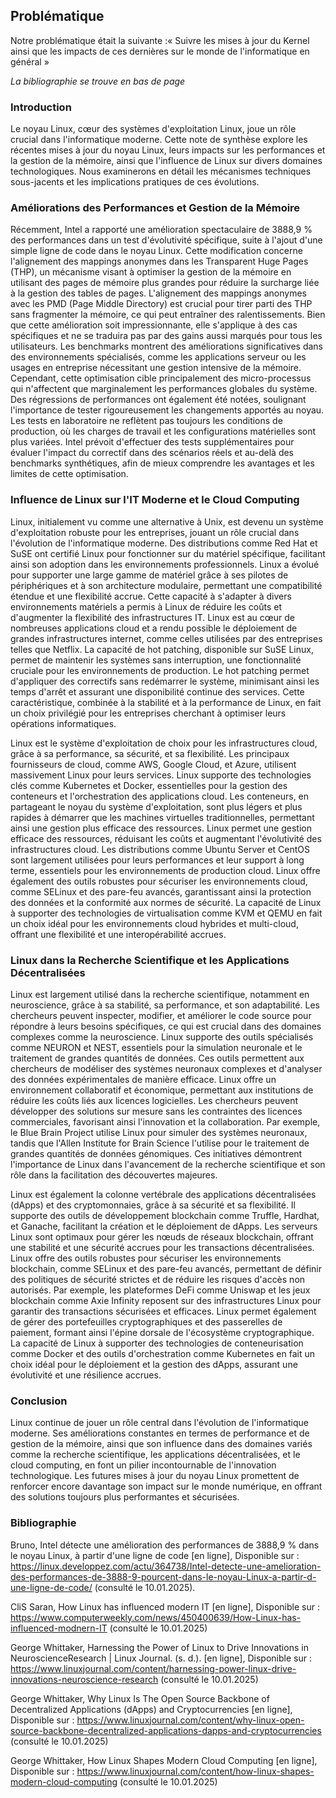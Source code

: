 ## Problématique

Notre problématique était la suivante :« Suivre les mises à jour du Kernel ainsi que les impacts de ces dernières sur le monde de l'informatique en général »

*La bibliographie se trouve en bas de page*

### **Introduction**

Le noyau Linux, cœur des systèmes d'exploitation Linux, joue un rôle crucial dans l'informatique moderne. Cette note de synthèse explore les récentes mises à jour du noyau Linux, leurs impacts sur les performances et la gestion de la mémoire, ainsi que l'influence de Linux sur divers domaines technologiques. Nous examinerons en détail les mécanismes techniques sous-jacents et les implications pratiques de ces évolutions.

### **Améliorations des Performances et Gestion de la Mémoire**

Récemment, Intel a rapporté une amélioration spectaculaire de 3888,9 % des performances dans un test d'évolutivité spécifique, suite à l'ajout d'une simple ligne de code dans le noyau Linux. Cette modification concerne l'alignement des mappings anonymes dans les Transparent Huge Pages (THP), un mécanisme visant à optimiser la gestion de la mémoire en utilisant des pages de mémoire plus grandes pour réduire la surcharge liée à la gestion des tables de pages. L'alignement des mappings anonymes avec les PMD (Page Middle Directory) est crucial pour tirer parti des THP sans fragmenter la mémoire, ce qui peut entraîner des ralentissements. Bien que cette amélioration soit impressionnante, elle s'applique à des cas spécifiques et ne se traduira pas par des gains aussi marqués pour tous les utilisateurs. Les benchmarks montrent des améliorations significatives dans des environnements spécialisés, comme les applications serveur ou les usages en entreprise nécessitant une gestion intensive de la mémoire. Cependant, cette optimisation cible principalement des micro-processus qui n'affectent que marginalement les performances globales du système. Des régressions de performances ont également été notées, soulignant l'importance de tester rigoureusement les changements apportés au noyau. Les tests en laboratoire ne reflètent pas toujours les conditions de production, où les charges de travail et les configurations matérielles sont plus variées. Intel prévoit d'effectuer des tests supplémentaires pour évaluer l'impact du correctif dans des scénarios réels et au-delà des benchmarks synthétiques, afin de mieux comprendre les avantages et les limites de cette optimisation.

### **Influence de Linux sur l'IT Moderne et le Cloud Computing**

Linux, initialement vu comme une alternative à Unix, est devenu un système d'exploitation robuste pour les entreprises, jouant un rôle crucial dans l'évolution de l'informatique moderne. Des distributions comme Red Hat et SuSE ont certifié Linux pour fonctionner sur du matériel spécifique, facilitant ainsi son adoption dans les environnements professionnels. Linux a évolué pour supporter une large gamme de matériel grâce à ses pilotes de périphériques et à son architecture modulaire, permettant une compatibilité étendue et une flexibilité accrue. Cette capacité à s'adapter à divers environnements matériels a permis à Linux de réduire les coûts et d'augmenter la flexibilité des infrastructures IT. Linux est au cœur de nombreuses applications cloud et a rendu possible le déploiement de grandes infrastructures internet, comme celles utilisées par des entreprises telles que Netflix. La capacité de hot patching, disponible sur SuSE Linux, permet de maintenir les systèmes sans interruption, une fonctionnalité cruciale pour les environnements de production. Le hot patching permet d'appliquer des correctifs sans redémarrer le système, minimisant ainsi les temps d'arrêt et assurant une disponibilité continue des services. Cette caractéristique, combinée à la stabilité et à la performance de Linux, en fait un choix privilégié pour les entreprises cherchant à optimiser leurs opérations informatiques.

Linux est le système d'exploitation de choix pour les infrastructures cloud, grâce à sa performance, sa sécurité, et sa flexibilité. Les principaux fournisseurs de cloud, comme AWS, Google Cloud, et Azure, utilisent massivement Linux pour leurs services. Linux supporte des technologies clés comme Kubernetes et Docker, essentielles pour la gestion des conteneurs et l'orchestration des applications cloud. Les conteneurs, en partageant le noyau du système d'exploitation, sont plus légers et plus rapides à démarrer que les machines virtuelles traditionnelles, permettant ainsi une gestion plus efficace des ressources. Linux permet une gestion efficace des ressources, réduisant les coûts et augmentant l'évolutivité des infrastructures cloud. Les distributions comme Ubuntu Server et CentOS sont largement utilisées pour leurs performances et leur support à long terme, essentiels pour les environnements de production cloud. Linux offre également des outils robustes pour sécuriser les environnements cloud, comme SELinux et des pare-feu avancés, garantissant ainsi la protection des données et la conformité aux normes de sécurité. La capacité de Linux à supporter des technologies de virtualisation comme KVM et QEMU en fait un choix idéal pour les environnements cloud hybrides et multi-cloud, offrant une flexibilité et une interopérabilité accrues.

### **Linux dans la Recherche Scientifique et les Applications Décentralisées**

Linux est largement utilisé dans la recherche scientifique, notamment en neuroscience, grâce à sa stabilité, sa performance, et son adaptabilité. Les chercheurs peuvent inspecter, modifier, et améliorer le code source pour répondre à leurs besoins spécifiques, ce qui est crucial dans des domaines complexes comme la neuroscience. Linux supporte des outils spécialisés comme NEURON et NEST, essentiels pour la simulation neuronale et le traitement de grandes quantités de données. Ces outils permettent aux chercheurs de modéliser des systèmes neuronaux complexes et d'analyser des données expérimentales de manière efficace. Linux offre un environnement collaboratif et économique, permettant aux institutions de réduire les coûts liés aux licences logicielles. Les chercheurs peuvent développer des solutions sur mesure sans les contraintes des licences commerciales, favorisant ainsi l'innovation et la collaboration. Par exemple, le Blue Brain Project utilise Linux pour simuler des systèmes neuronaux, tandis que l'Allen Institute for Brain Science l'utilise pour le traitement de grandes quantités de données génomiques. Ces initiatives démontrent l'importance de Linux dans l'avancement de la recherche scientifique et son rôle dans la facilitation des découvertes majeures.

Linux est également la colonne vertébrale des applications décentralisées (dApps) et des cryptomonnaies, grâce à sa sécurité et sa flexibilité. Il supporte des outils de développement blockchain comme Truffle, Hardhat, et Ganache, facilitant la création et le déploiement de dApps. Les serveurs Linux sont optimaux pour gérer les nœuds de réseaux blockchain, offrant une stabilité et une sécurité accrues pour les transactions décentralisées. Linux offre des outils robustes pour sécuriser les environnements blockchain, comme SELinux et des pare-feu avancés, permettant de définir des politiques de sécurité strictes et de réduire les risques d'accès non autorisés. Par exemple, les plateformes DeFi comme Uniswap et les jeux blockchain comme Axie Infinity reposent sur des infrastructures Linux pour garantir des transactions sécurisées et efficaces. Linux permet également de gérer des portefeuilles cryptographiques et des passerelles de paiement, formant ainsi l'épine dorsale de l'écosystème cryptographique. La capacité de Linux à supporter des technologies de conteneurisation comme Docker et des outils d'orchestration comme Kubernetes en fait un choix idéal pour le déploiement et la gestion des dApps, assurant une évolutivité et une résilience accrues.

### **Conclusion**

Linux continue de jouer un rôle central dans l'évolution de l'informatique moderne. Ses améliorations constantes en termes de performance et de gestion de la mémoire, ainsi que son influence dans des domaines variés comme la recherche scientifique, les applications décentralisées, et le cloud computing, en font un pilier incontournable de l'innovation technologique. Les futures mises à jour du noyau Linux promettent de renforcer encore davantage son impact sur le monde numérique, en offrant des solutions toujours plus performantes et sécurisées.

### Bibliographie

Bruno, Intel détecte une amélioration des performances de 3888,9 % dans le noyau Linux, à partir d'une ligne de code [en ligne], Disponible sur : https://linux.developpez.com/actu/364738/Intel-detecte-une-amelioration-des-performances-de-3888-9-pourcent-dans-le-noyau-Linux-a-partir-d-une-ligne-de-code/ (consulté le 10.01.2025).

CliS Saran, How Linux has influenced modern IT [en ligne], Disponible sur : https://www.computerweekly.com/news/450400639/How-Linux-has-influenced-modnern-IT (consulté le 10.01.2025)

George Whittaker, Harnessing the Power of Linux to Drive Innovations in NeuroscienceResearch | Linux Journal. (s. d.). [en ligne], Disponible sur : https://www.linuxjournal.com/content/harnessing-power-linux-drive-innovations-neuroscience-research (consulté le 10.01.2025)

George Whittaker, Why Linux Is The Open Source Backbone of Decentralized Applications (dApps) and Cryptocurrencies [en ligne], Disponible sur : https://www.linuxjournal.com/content/why-linux-open-source-backbone-decentralized-applications-dapps-and-cryptocurrencies (consulté le 10.01.2025)

George Whittaker, How Linux Shapes Modern Cloud Computing [en ligne], Disponible sur : https://www.linuxjournal.com/content/how-linux-shapes-modern-cloud-computing (consulté le 10.01.2025)